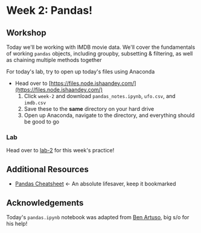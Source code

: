 # Week 2: Pandas!
## Workshop 
Today we'll be working with IMDB movie data. We'll cover the fundamentals of working `pandas` objects, including groupby, subsetting & filtering, as well as chaining multiple methods together

For today's lab, try to open up today's files using Anaconda
- Head over to [https://files.node.ishaandey.com/](https://files.node.ishaandey.com/)
    1. Click `week-2` and download `pandas_notes.ipynb`, `ufo.csv`, and `imdb.csv`
    2. Save these to the **same** directory on your hard drive
    3. Open up Anaconda, navigate to the directory, and everything should be good to go

### Lab
Head over to [lab-2](lab-2) for this week's practice!

## Additional Resources
- [Pandas Cheatsheet](https://pandas.pydata.org/Pandas_Cheat_Sheet.pdf) <- An absolute lifesaver, keep it bookmarked

## Acknowledgements
Today's `pandas.ipynb` notebook was adapted from [Ben Artuso](https://github.com/benartuso/), big s/o for his help!



